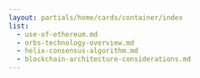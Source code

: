 ```yaml
---
layout: partials/home/cards/container/index
list:
  - use-of-ethereum.md
  - orbs-technology-overview.md
  - helix-consensus-algorithm.md
  - blockchain-architecture-considerations.md
---
```

